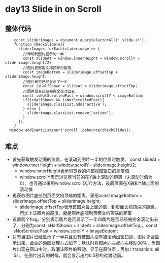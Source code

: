 # day13 Slide in on Scroll

## 整体代码
```
    const sliderImages = document.querySelectorAll('.slide-in');
    function checkSlide(e){
      sliderImages.forEach(sliderimage => {
        //滑动到图片显示的一半
        const slideAt = window.innerHeight + window.scrollY - sliderimage.height/2;
        //图片底部距文档顶部的距离
        const imageBottom = sliderimage.offsetTop + sliderimage.height;
        //图片是否已经显示了一半
        const isHalfShown = slideAt > sliderimage.offsetTop;
        //图片是否已经被完全滚动出去
        const isNotScrolledPast = window.scrollY < imageBottom;
        if(isHalfShown && isNotScrolledPast){
          sliderimage.classList.add('active');
        } else {
          sliderimage.classList.remove('active');
        }
      });
    }
  window.addEventListener('scroll',debounce(checkSlide));
```

## 难点
* 首先获取触发动画的位置，在滚动到图片一半的位置时触发。 const slideAt = window.innerHeight + window.scrollY - sliderimage.height/2;
    - window.innerHeight表示浏览器的内部视图窗口的高度值
    - window.scrollY表示浏览器当前的在Y轴上滚动的距离（未滚动时值为0），也可通过采用window.scroll(X,Y)方法，设置页面在X轴和Y轴上面的滚动值
* 再获取图片底部到页面文档顶端的距离，采用const imageBottom = sliderimage.offsetTop + sliderimage.height;
    - sliderimage.offsetTop表示该图片最上面的值，到页面文档顶端的距离，再加上该图片的高度，就是图片底部到页面文档顶端的距离
* 设置两个flag，分别表示图片是否显示了一半和图片是否已经被完全滚动出去了，分别为const isHalfShown = slideAt > sliderimage.offsetTop;，const isNotScrolledPast = window.scrollY < imageBottom;
* 只有当图片已经显示了一半并且没有被图片没有被滚动出窗口是，图片才会显示出来，此处的动画处理方式如下：默认时将图片向左或向右移动30%，当图片出现在窗口中时，取消该图片的移动，显示在原位置；再加上transition: all .5s;，在图片出现的时候，就会显示出约0.5秒的过渡动画。